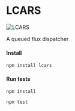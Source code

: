 # LCARS

![LCARS](http://i.imgur.com/u9eSSiW.jpg)

A queued flux dispatcher

#### Install

`npm install lcars`

#### Run tests

```
npm install

npm test
```

